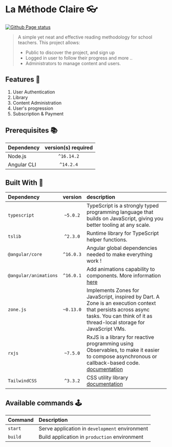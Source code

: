 # La Méthode Claire 👓

[![Github Page status](https://github.com/louiiuol/la-methode-claire/actions/workflows/pages/pages-build-deployment/badge.svg)](https://github.com/louiiuol/la-methode-claire/actions/workflows/pages/pages-build-deployment)

> A simple yet neat and effective reading methodology for school teachers. This project allows:
>
> - Public to discover the project, and sign up
> - Logged in user to follow their progress and more ..
> - Administrators to manage content and users.

## Features 🎉

1. User Authentication
2. Library
3. Content Administration
4. User's progression
5. Subscription & Payment

## Prerequisites 📚

| Dependency | version(s) required |
|:-----------|:----------:|
| Node.js | `^16.14.2` |
| Angular CLI | `^14.2.4` |

## Built With 🚀

| Dependency | version | description |
|:-----------|:----------:|:------ |
| `typescript` | `~5.0.2` | TypeScript is a strongly typed programming language that builds on JavaScript, giving you better tooling at any scale. |
| `tslib` | `^2.3.0` | Runtime library for TypeScript helper functions. |
| `@angular/core` | `^16.0.3` | Angular global dependencies needed to make everything work ! |
| `@angular/animations` | `^16.0.1` | Add animations capability to components. More information [here](https://angular.io/guide/animations#defining-animations-and-attaching-them-to-the-html-template) |
| `zone.js` | `~0.13.0` | Implements Zones for JavaScript, inspired by Dart. A Zone is an execution context that persists across async tasks. You can think of it as thread-local storage for JavaScript VMs. |
| `rxjs` | `~7.5.0` | RxJS is a library for reactive programming using Observables, to make it easier to compose asynchronous or callback-based code. [documentation](https://rxjs.dev/api) |
| `TailwindCSS` | `^3.3.2` | CSS utility library [documentation](https://tailwindcss.com/docs/flex)

## Available commands 🕹️

| Command | Description |
|:-----------|:----------|
| `start` | Serve application in `development` environment   |
| `build` | Build application in `production` environment |
